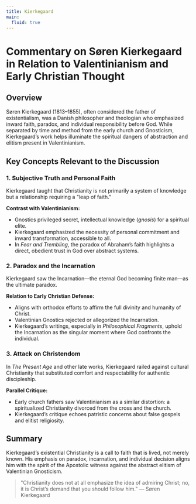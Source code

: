```yaml
---
title: Kierkegaard
main:
  fluid: true
---
```


# Commentary on Søren Kierkegaard in Relation to Valentinianism and Early Christian Thought

## Overview
Søren Kierkegaard (1813–1855), often considered the father of existentialism, was a Danish philosopher and theologian who emphasized inward faith, paradox, and individual responsibility before God. While separated by time and method from the early church and Gnosticism, Kierkegaard’s work helps illuminate the spiritual dangers of abstraction and elitism present in Valentinianism.

## Key Concepts Relevant to the Discussion

### 1. **Subjective Truth and Personal Faith**
Kierkegaard taught that Christianity is not primarily a system of knowledge but a relationship requiring a "leap of faith."

**Contrast with Valentinianism:**
- Gnostics privileged secret, intellectual knowledge (*gnosis*) for a spiritual elite.
- Kierkegaard emphasized the necessity of personal commitment and inward transformation, accessible to all.
- In *Fear and Trembling*, the paradox of Abraham’s faith highlights a direct, obedient trust in God over abstract systems.

### 2. **Paradox and the Incarnation**
Kierkegaard saw the Incarnation—the eternal God becoming finite man—as the ultimate paradox.

**Relation to Early Christian Defense:**
- Aligns with orthodox efforts to affirm the full divinity and humanity of Christ.
- Valentinian Gnostics rejected or allegorized the Incarnation.
- Kierkegaard’s writings, especially in *Philosophical Fragments*, uphold the Incarnation as the singular moment where God confronts the individual.

### 3. **Attack on Christendom**
In *The Present Age* and other late works, Kierkegaard railed against cultural Christianity that substituted comfort and respectability for authentic discipleship.

**Parallel Critique:**
- Early church fathers saw Valentinianism as a similar distortion: a spiritualized Christianity divorced from the cross and the church.
- Kierkegaard’s critique echoes patristic concerns about false gospels and elitist religiosity.

## Summary
Kierkegaard’s existential Christianity is a call to faith that is lived, not merely known. His emphasis on paradox, incarnation, and individual decision aligns him with the spirit of the Apostolic witness against the abstract elitism of Valentinian Gnosticism.

> "Christianity does not at all emphasize the idea of admiring Christ; no, it is Christ’s demand that you should follow him." — Søren Kierkegaard
